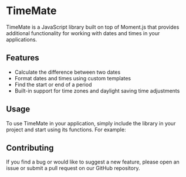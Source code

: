 # TimeMate

TimeMate is a JavaScript library built on top of Moment.js that provides additional functionality for working with dates and times in your applications.

## Features

- Calculate the difference between two dates
- Format dates and times using custom templates
- Find the start or end of a period
- Built-in support for time zones and daylight saving time adjustments

## Usage

To use TimeMate in your application, simply include the library in your project and start using its functions. For example:

## Contributing

If you find a bug or would like to suggest a new feature, please open an issue or submit a pull request on our GitHub repository.
